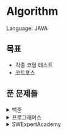 # Algorithm


Language: JAVA

## 목표

* 각종 코딩 테스트
* 코드포스



## 푼 문제들

<details>
    <summary>백준</summary>

​    

* 1012 - [유기농 배추](src/main/java/Baekjoon/problem1012.java)
* 1018 - [체스판 다시 칠하기](src/main/java/Baekjoon/problem1018.java)
* 1026 - [보물](src/main/java/Baekjoon/problem1026.java)
* 1110 - [더하기 사이클](src/main/java/Baekjoon/problem1110.java)
* 1260 - [DFS와 BFS](src/main/java/Baekjoon/problem1260.java)
* 1620 - [나는야 포켓몬 마스터 이다솜](src/main/java/Baekjoon/problem1620.java)
* 1652 - [누울 자리를 찾아라](src/main/java/Baekjoon/problem1652.java)
* 1697 - [숨바꼭질](src/main/java/Baekjoon/problem1697.java)
* 1700 - [멀티탭 스케쥴링](src/main/java/Baekjoon/problem1700.java)
* 1717 - [집합의 표현](src/main/java/Baekjoon/problem1717.java)
* 1747 - [소수&펠린드롬](src/main/java/Baekjoon/problem1747.java)
* 1759 - [암호 만들기](src/main/java/Baekjoon/problem1759.java)
* 1806 - [부분 합](src/main/java/Baekjoon/problem1806.java)
* 1946 - [신입사원](src/main/java/Baekjoon/problem1946.java)
* 1987 - [알파벳](src/main/java/Baekjoon/problem1987.java)
* 2003 - [수들의 합](src/main/java/Baekjoon/problem2003.java)
* 2042 - [구간 합 구하기](src/main/java/Baekjoon/problem2042.java)
* 2178 - [미로 탐색](src/main/java/Baekjoon/problem2178.java)
* 2309 - [일곱 난쟁이](src/main/java/Baekjoon/problem2309.java)
* 2455 - [지능형 기차](src/main/java/Baekjoon/problem2455.java)
* 2517 - [달리기](src/main/java/Baekjoon/problem2517.java)
* 2583 - [영역 구하기](src/main/java/Baekjoon/problem2583.java)
* 2589 - [보물섬](src/main/java/Baekjoon/problem2589.java)
* 2606 - [바이러스](src/main/java/Baekjoon/problem2606.java)
* 2661 - [좋은 수열](src/main/java/Baekjoon/problem2661.java)
* 2667 - [단지번호붙이기](src/main/java/Baekjoon/problem2667.java)
* 2805 - [나무 자르기](src/main/java/Baekjoon/problem2805.java)
* 3055 - [탈출](src/main/java/Baekjoon/problem3055.java)
* 3190 - [뱀](src/main/java/Baekjoon/problem3190.java)
* 3694 - [로봇 프로젝트](src/main/java/Baekjoon/problem3694.java)
* 4963 - [섬의 개수](src/main/java/Baekjoon/problem4963.java)
* 5052 - [전화번호 목록](src/main/java/Baekjoon/problem5052.java)
* 7562 - [나이트의 이동](src/main/java/Baekjoon/problem7562.java)
* 7576 - [토마토](src/main/java/Baekjoon/problem7576.java)
* 10779 - [쇠 막대기](src/main/java/Baekjoon/problem10799.java)
* 10819 - [차이를 최대로](src/main/java/Baekjoon/problem10819.java)
* 11047 - [동전0](src/main/java/Baekjoon/problem11047.java)
* 11399 - [ATM](src/main/java/Baekjoon/problem11399.java)
* 11403 - [경로 찾기](src/main/java/Baekjoon/problem11403.java)
* 11404 - [플로이드](src/main/java/Baekjoon/problem11404.java)
* 11449 - [Puyo Puyo](src/main/java/Baekjoon/problem11559.java)
* 12100 - [2048(easy)](src/main/java/Baekjoon/problem12100.java)
* 13460 - [구슬 탈출](src/main/java/Baekjoon/problem13460.java)
* 14499 - [주사위 굴리기](src/main/java/Baekjoon/problem14499.java)
* 14500 - [테트로미노](src/main/java/Baekjoon/problem14500.java)
* 14501 - [퇴사](src/main/java/Baekjoon/problem14501.java)
* 14502 - [연구소](src/main/java/Baekjoon/problem14502.java)
* 14503 - [로봇 청소기](src/main/java/Baekjoon/problem14503.java)
* 14888 - [연산자 끼워넣기](src/main/java/Baekjoon/problem14888.java)
* 14889 - [스타트와 링크](src/main/java/Baekjoon/problem14889.java)
* 14890 - [경사로](src/main/java/Baekjoon/problem14890.java)
* 14891 - [톱니바퀴](src/main/java/Baekjoon/problem14891.java)
* 15649 - [N과 M(1)](src/main/java/Baekjoon/problem15649.java)
* 15650 - [N과 M(2)](src/main/java/Baekjoon/problem15650.java)
* 15651 - [N과 M(3)](src/main/java/Baekjoon/problem15651.java)
* 15652 - [N과 M(4)](src/main/java/Baekjoon/problem15652.java)
* 15654 - [N과 M(5)](src/main/java/Baekjoon/problem15654.java)
* 15655 - [N과 M(6)](src/main/java/Baekjoon/problem15655.java)
* 15683 - [감시](src/main/java/Baekjoon/problem15683.java)
* 15686 - [치킨 배달](src/main/java/Baekjoon/problem15686.java)
* 16234 - [인구 이동](src/main/java/Baekjoon/problem16234.java)
* 16235 - [나무 재테크](src/main/java/Baekjoon/problem16235.java)
* 16236 - [아기 상어](src/main/java/Baekjoon/problem16236.java)
* 17070 - [파이프 옮기기1](src/main/java/Baekjoon/problem17070.java)
* 17136 - [색종이 붙이기](src/main/java/Baekjoon/problem17136.java)
* 17140 - [이차원 배열과 연산](src/main/java/Baekjoon/problem17140.java)
* 17142 - [연구소3](src/main/java/Baekjoon/problem17142.java)  
* 17143 - [낚시왕](src/main/java/Baekjoon/problem17143.java) 
* 17144 - [미세먼지 안녕!](src/main/java/Baekjoon/problem17144.java)
* 17406 - [배열 돌리기 4](src/main/java/Baekjoon/problem17406.java)
* 17471 - [게리 맨더링](src/main/java/Baekjoon/problem17471.java)
* 17608 - [막대기](src/main/java/Baekjoon/problem17608.java)
* 17779 - [게리 맨더링 2](src/main/java/Baekjoon/problem17779.java)
* 17822 - [원판 돌리기](src/main/java/Baekjoon/problem17822.java)

</details>

<details>
    <summary> 프로그래머스</summary>

* 스택 & 큐
    * [프린터](src/main/java/Programmers/stackAndQueue/Printer.java)
    * [탑](src/main/java/Programmers/stackAndQueue/Top.java)
* [카펫](src/main/java/Programmers/Carpet.java)
* [순열 검사](src/main/java/Programmers/CheckPermutation.java)
* [자릿수 더하기](src/main/java/Programmers/DigitSum.java)
* [땅따먹기](src/main/java/Programmers/Landing.java)
* [네트워크](src/main/java/Programmers/Network.java)
* [타겟 넘버](src/main/java/Programmers/TargetNumber.java)
* [단어 변환](src/main/java/Programmers/WordConversion.java)
* [스킬 트리](src/main/java/Programmers/SkillTree.java)
</details>



<details>
    <summary> SWExpertAcademy</summary>

​    

* [S/W 문제해결 기본 1일차 - 최빈수 구하기](src/main/java/SWExpertAcademy/problem1204.java)
* [S/W 문제해결 기본 1일차 - View](src/main/java/SWExpertAcademy/problem1206.java)
* [S/W 문제해결 기본 1일차 - Flatten](src/main/java/SWExpertAcademy/problem1208.java)
* [S/W 문제해결 기본 2일차 - Sum](src/main/java/SWExpertAcademy/problem1209.java)
* [S/W 문제해결 기본 2일차 - Ladder1](src/main/java/SWExpertAcademy/problem1210.java)
* [S/W 문제해결 기본 2일차 - Ladder2](src/main/java/SWExpertAcademy/problem1211.java)
* [S/W 문제해결 기본 3일차 - String](src/main/java/SWExpertAcademy/problem1213.java)
* [S/W 문제해결 기본 3일차 - 회문1](src/main/java/SWExpertAcademy/problem1215.java)
* [S/W 문제해결 기본 3일차 - 회문2](src/main/java/SWExpertAcademy/problem1216.java)
* [S/W 문제해결 기본 4일차 - 거듭 제곱](src/main/java/SWExpertAcademy/problem1217.java)
* [S/W 문제해결 기본 4일차 - 괄호 짝짓기](src/main/java/SWExpertAcademy/problem1218.java)
* [S/W 문제해결 기본 4일차 - 길찾기](src/main/java/SWExpertAcademy/problem1219.java)
* [S/W 문제해결 기본 5일차 - Magnetic](src/main/java/SWExpertAcademy/problem1220.java)
* [S/W 문제해결 기본 5일차 - GNS](src/main/java/SWExpertAcademy/problem1221.java)
* [S/W 문제해결 기본 6일차 - 계산기1](src/main/java/SWExpertAcademy/problem1222.java)
* [S/W 문제해결 기본 6일차 - 계산기2](src/main/java/SWExpertAcademy/problem1223.java)
* [S/W 문제해결 기본 7일차 - 암호생성기](src/main/java/SWExpertAcademy/problem1225.java)
* [S/W 문제해결 기본 7일차 - 미로1](src/main/java/SWExpertAcademy/problem1226.java)
* [S/W 문제해결 기본 8일차 - 암호문1](src/main/java/SWExpertAcademy/problem1228.java)
* [S/W 문제해결 기본 8일차 - 암호문2](src/main/java/SWExpertAcademy/problem1229.java)
* [S/W 문제해결 기본 8일차 - 암호문3](src/main/java/SWExpertAcademy/problem1230.java)
* [S/W 문제해결 기본 10일차 - Contact](src/main/java/SWExpertAcademy/problem1238.java)
* [S/W 문제해결 응용 1일차 - 단순 2진 암호코드](src/main/java/SWExpertAcademy/problem1240.java)
* [S/W 문제해결 응용 2일차 - 최대 상금](src/main/java/SWExpertAcademy/problem1244.java)
* [S/W 문제해결 응용 4일차 - 보급로](src/main/java/SWExpertAcademy/problem1249.java)
* [수도 요금 경쟁](src/main/java/SWExpertAcademy/problem1284.java)
* [정사각형의 방](src/main/java/SWExpertAcademy/problem1861.java)
* [농작물 수확하기](src/main/java/SWExpertAcademy/problem2805.java)
* [부분수열의 합](src/main/java/SWExpertAcademy/problem2817.java)
* [격자판의 숫자 이어 붙이기](src/main/java/SWExpertAcademy/problem2819.java)
* [가능한 시험 점수](src/main/java/SWExpertAcademy/problem3752.java)
* [햄버거 다이어트](src/main/java/SWExpertAcademy/problem5215.java)
* [치즈 도둑](src/main/java/SWExpertAcademy/problem7733.java)
  </details>
